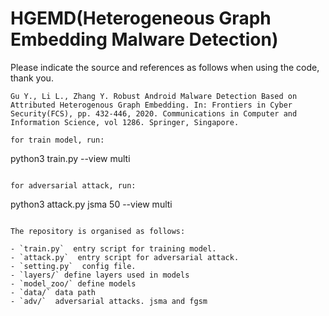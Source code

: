 # HGEMD(Heterogeneous Graph Embedding Malware Detection)
Please indicate the source and references as follows when using the code, thank you.
``` 
Gu Y., Li L., Zhang Y. Robust Android Malware Detection Based on Attributed Heterogenous Graph Embedding. In: Frontiers in Cyber Security(FCS), pp. 432-446, 2020. Communications in Computer and Information Science, vol 1286. Springer, Singapore.

for train model, run: 
``` 
python3 train.py --view multi
```

for adversarial attack, run: 
``` 
python3 attack.py jsma 50 --view multi
```

The repository is organised as follows:

- `train.py`  entry script for training model.
- `attack.py`  entry script for adversarial attack.
- `setting.py`  config file.
- `layers/` define layers used in models
- `model_zoo/` define models
- `data/` data path  
- `adv/`  adversarial attacks. jsma and fgsm
